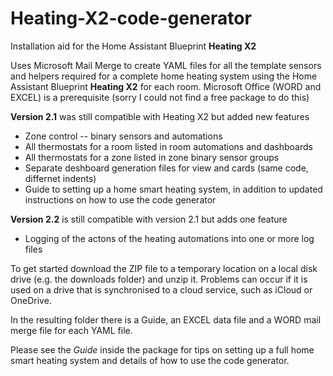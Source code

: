 # Heating-X2-code-generator
Installation aid for the Home Assistant Blueprint **Heating X2**

Uses Microsoft Mail Merge to create YAML files for all the template sensors and helpers required for a complete home heating system using the Home Assistant Blueprint **Heating X2** for each room. Microsoft Office (WORD and EXCEL) is a prerequisite (sorry I could not find a free package to do this) 

**Version 2.1** was still compatible with Heating X2 but added new features 
- Zone control -- binary sensors and automations
- All thermostats for a room listed in room automations and dashboards 
- All thermostats for a zone listed in zone binary sensor groups
- Separate deshboard generation files for view and cards (same code, differnet indents)
- Guide to setting up a home smart heating system, in addition to updated instructions on how to use the code generator 

**Version 2.2** is still compatible with version 2.1 but adds one feature 
- Logging of the actons of the heating automations into one or more log files 
  
To get started download the ZIP file to a temporary location on a local disk drive (e.g. the downloads folder) and unzip it. Problems can occur if it is used on a drive that is synchronised to a cloud service, such as iCloud or OneDrive.

In the resulting folder there is a Guide, an EXCEL data file and a WORD mail merge file for each YAML file. 

Please see the *Guide* inside the package for tips on setting up a full home smart heating system and details of how to use the code generator. 
